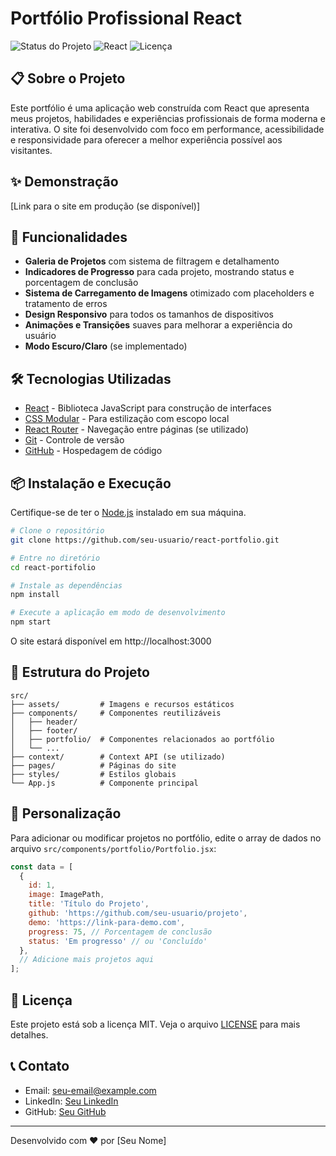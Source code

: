 # Portfólio Profissional React

![Status do Projeto](https://img.shields.io/badge/status-em%20desenvolvimento-orange)
![React](https://img.shields.io/badge/React-18.x-blue)
![Licença](https://img.shields.io/badge/licença-MIT-green)

## 📋 Sobre o Projeto

Este portfólio é uma aplicação web construída com React que apresenta meus projetos, habilidades e experiências profissionais de forma moderna e interativa. O site foi desenvolvido com foco em performance, acessibilidade e responsividade para oferecer a melhor experiência possível aos visitantes.

## ✨ Demonstração

[Link para o site em produção (se disponível)]

## 🚀 Funcionalidades

- **Galeria de Projetos** com sistema de filtragem e detalhamento
- **Indicadores de Progresso** para cada projeto, mostrando status e porcentagem de conclusão
- **Sistema de Carregamento de Imagens** otimizado com placeholders e tratamento de erros
- **Design Responsivo** para todos os tamanhos de dispositivos
- **Animações e Transições** suaves para melhorar a experiência do usuário
- **Modo Escuro/Claro** (se implementado)

## 🛠️ Tecnologias Utilizadas

- [React](https://reactjs.org/) - Biblioteca JavaScript para construção de interfaces
- [CSS Modular](https://github.com/css-modules/css-modules) - Para estilização com escopo local
- [React Router](https://reactrouter.com/) - Navegação entre páginas (se utilizado)
- [Git](https://git-scm.com/) - Controle de versão
- [GitHub](https://github.com/) - Hospedagem de código

## 📦 Instalação e Execução

Certifique-se de ter o [Node.js](https://nodejs.org/) instalado em sua máquina.

```bash
# Clone o repositório
git clone https://github.com/seu-usuario/react-portfolio.git

# Entre no diretório
cd react-portifolio

# Instale as dependências
npm install

# Execute a aplicação em modo de desenvolvimento
npm start
```

O site estará disponível em http://localhost:3000

## 📂 Estrutura do Projeto

```
src/
├── assets/         # Imagens e recursos estáticos
├── components/     # Componentes reutilizáveis
│   ├── header/     
│   ├── footer/
│   ├── portfolio/  # Componentes relacionados ao portfólio
│   └── ...
├── context/        # Context API (se utilizado)
├── pages/          # Páginas do site
├── styles/         # Estilos globais
└── App.js          # Componente principal
```

## 🔧 Personalização

Para adicionar ou modificar projetos no portfólio, edite o array de dados no arquivo `src/components/portfolio/Portfolio.jsx`:

```jsx
const data = [
  {
    id: 1,
    image: ImagePath,
    title: 'Título do Projeto',
    github: 'https://github.com/seu-usuario/projeto',
    demo: 'https://link-para-demo.com',
    progress: 75, // Porcentagem de conclusão
    status: 'Em progresso' // ou 'Concluído'
  },
  // Adicione mais projetos aqui
];
```

## 📝 Licença

Este projeto está sob a licença MIT. Veja o arquivo [LICENSE](LICENSE) para mais detalhes.

## 📞 Contato

- Email: seu-email@example.com
- LinkedIn: [Seu LinkedIn](https://www.linkedin.com/in/seu-perfil/)
- GitHub: [Seu GitHub](https://github.com/seu-usuario)

---

Desenvolvido com ❤️ por [Seu Nome]
